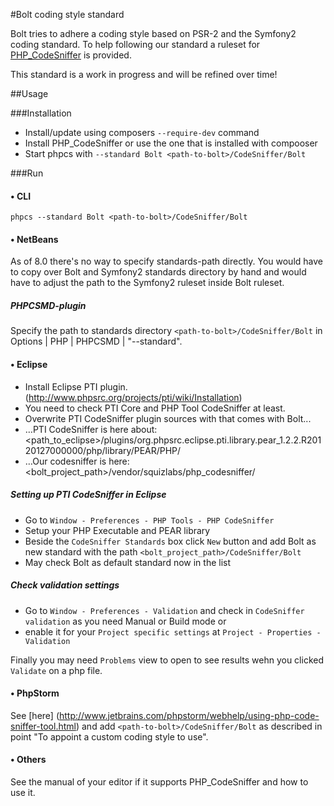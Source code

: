 #Bolt coding style standard

Bolt tries to adhere a coding style based on PSR-2 and the Symfony2 coding standard.
To help following our standard a ruleset for [PHP_CodeSniffer](http://pear.php.net/package/PHP_CodeSniffer) is provided.

This standard is a work in progress and will be refined over time!

##Usage

###Installation

- Install/update using composers `--require-dev` command
- Install PHP_CodeSniffer or use the one that is installed with compooser
- Start phpcs with `--standard Bolt <path-to-bolt>/CodeSniffer/Bolt`

###Run

#### • CLI

`phpcs --standard Bolt <path-to-bolt>/CodeSniffer/Bolt`

#### • NetBeans
As of 8.0 there's no way to specify standards-path directly. You would have to copy over Bolt and Symfony2 standards
directory by hand and would have to adjust the path to the Symfony2 ruleset inside Bolt ruleset.

##### PHPCSMD-plugin
Specify the path to standards directory `<path-to-bolt>/CodeSniffer/Bolt` in Options | PHP | PHPCSMD | "--standard".

#### • Eclipse
- Install Eclipse PTI plugin. (http://www.phpsrc.org/projects/pti/wiki/Installation)
- You need to check PTI Core and PHP Tool CodeSniffer at least.
- Overwrite PTI CodeSniffer plugin sources with that comes with Bolt...
- …PTI CodeSniffer is here about: <path_to_eclipse>/plugins/org.phpsrc.eclipse.pti.library.pear_1.2.2.R20120127000000/php/library/PEAR/PHP/
- …Our codesniffer is here: <bolt_project_path>/vendor/squizlabs/php_codesniffer/

##### Setting up PTI CodeSniffer in Eclipse
- Go to `Window - Preferences - PHP Tools - PHP CodeSniffer`
- Setup your PHP Executable and PEAR library
- Beside the `CodeSniffer Standards` box click `New` button and add Bolt as new standard with the path `<bolt_project_path>/CodeSniffer/Bolt`
- May check Bolt as default standard now in the list

##### Check validation settings
- Go to `Window - Preferences - Validation` and check in `CodeSniffer validation` as you need Manual or Build mode or
- enable it for your `Project specific settings` at `Project - Properties - Validation`

Finally you may need `Problems` view to open to see results wehn you clicked `Validate` on a php file.

#### • PhpStorm
See [here] (http://www.jetbrains.com/phpstorm/webhelp/using-php-code-sniffer-tool.html) and add
`<path-to-bolt>/CodeSniffer/Bolt` as described in point "To appoint a custom coding style to use".

#### • Others

See the manual of your editor if it supports PHP_CodeSniffer and how to use it.

